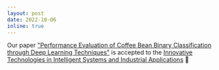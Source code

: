 ```yaml
---
layout: post
date: 2022-10-06
inline: true
---
```


Our paper ["Performance Evaluation of Coffee Bean Binary Classification through Deep Learning Techniques"](https://link.springer.com/chapter/10.1007/978-3-031-29078-7_28) is accepted to the [Innovative Technologies in Intelligent Systems and Industrial Applications](https://link.springer.com/book/10.1007/978-3-031-29078-7) 🎉
